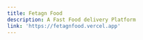 ```yaml
---
title: Fetagn Food
description: A Fast Food delivery Platform
link: 'https://fetagnfood.vercel.app'
---
```



